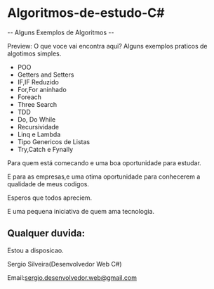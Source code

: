# Algoritmos-de-estudo-C#
 
 -- Alguns Exemplos de Algoritmos --
 
  Preview:
  O que voce vai encontra aqui?
  Alguns exemplos praticos de algotimos simples.
  
  - POO
  - Getters and Setters
  - IF,IF Reduzido 
  - For,For aninhado
  - Foreach
  - Three Search
  - TDD
  - Do, Do While
  - Recursividade 
  - Linq e Lambda
  - Tipo Genericos de Listas
  - Try,Catch e Fynally
  
  Para quem está comecando e uma boa oportunidade para estudar.
  
  E para as empresas,e uma otima oportunidade para conhecerem a qualidade de meus codigos.
  
  Esperos que todos apreciem.
  
  E uma pequena iniciativa de quem ama tecnologia.
  
  Qualquer duvida:  
  ---------------------------------------------------------------------
  Estou a disposicao.
 
  Sergio Silveira(Desenvolvedor Web C#)
  
  
  Email:sergio.desenvolvedor.web@gmail.com
  
  
  
